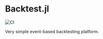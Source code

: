 # Backtest.jl
![CI](https://github.com/maxholloway/backtest/workflows/CI/badge.svg?branch=master)

Very simple event-based backtesting platform.
